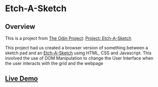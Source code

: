 # Etch-A-Sketch

## Overview

This is a project from [The Odin Project](https://theodinproject.com): [Project: Etch-A-Sketch](https://www.theodinproject.com/lessons/foundations-etch-a-sketch)

This project had us created a browser version of something between a sketch pad and an [Etch-A-Sketch](https://en.wikipedia.org/wiki/Etch_A_Sketch) using HTML, CSS and Javascript. This involved the use of DOM Manipulation to change the User Interface when the user interacts with the grid and the webpage

## [Live Demo](https://johnferrancol.github.io/etch-a-sketch/)
